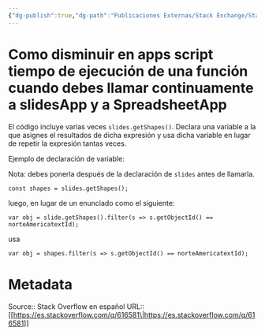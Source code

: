 ```yaml
---
{"dg-publish":true,"dg-path":"Publicaciones Externas/Stack Exchange/Stack Overflow en español/es.stackoverflow.com-616581.md","permalink":"/publicaciones-externas/stack-exchange/stack-overflow-en-espanol/es-stackoverflow-com-616581/","title":"Como disminuir en apps script tiempo de ejecución de una función cuando debes llamar continuamente a slidesApp y a SpreadsheetApp","hide":true,"noteIcon":"\"0\"","created":"2024-04-03T12:49:10.593-06:00","updated":"2024-04-05T16:43:48.274-06:00"}
---
```


# Como disminuir en apps script tiempo de ejecución de una función cuando debes llamar continuamente a slidesApp y a SpreadsheetApp

El código incluye varias veces `slides.getShapes()`. Declara una variable a la que asignes el resultados de dicha expresión y usa dicha variable en lugar de repetir la expresión tantas veces.

Ejemplo de declaración de variable:

Nota: debes ponerla después de la declaración de `slides` antes de llamarla.

```
const shapes = slides.getShapes();
```
luego, en lugar de un enunciado como el siguiente:

```
var obj = slide.getShapes().filter(s => s.getObjectId() == norteAmericatextId);
```

usa

```
var obj = shapes.filter(s => s.getObjectId() == norteAmericatextId);
```


# Metadata
Source:: Stack Overflow en español
URL:: [[https://es.stackoverflow.com/q/616581\|https://es.stackoverflow.com/q/616581]]

